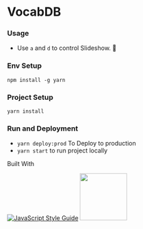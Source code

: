 # VocabDB

### Usage

* Use `a` and `d` to control Slideshow. 🙂

### Env Setup

`npm install -g yarn`

### Project Setup

`yarn install`

### Run and Deployment

* `yarn deploy:prod` To Deploy to production
* `yarn start` to run project locally

Built With

[![JavaScript Style Guide](https://cdn.rawgit.com/feross/standard/master/badge.svg)](https://github.com/feross/standard)
<img src="https://jwt.io/assets/logo.svg" width="110">
